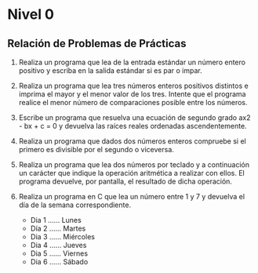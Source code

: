# Nivel 0

## Relación de Problemas de Prácticas

1. Realiza un programa que lea de la entrada estándar un número entero positivo y
   escriba en la salida estándar si es par o impar.
2. Realiza un programa que lea tres números enteros positivos distintos e imprima el
   mayor y el menor valor de los tres. Intente que el programa realice el menor número de
   comparaciones posible entre los números.
3. Escribe un programa que resuelva una ecuación de segundo grado ax2 - bx + c = 0 y devuelva las raíces reales ordenadas ascendentemente.
4. Realiza un programa que dados dos números enteros compruebe si el primero es
   divisible por el segundo o viceversa.
5. Realiza un programa que lea dos números por teclado y a continuación un carácter
   que indique la operación aritmética a realizar con ellos. El programa devuelve, por
   pantalla, el resultado de dicha operación.
6. Realiza un programa en C que lea un número entre 1 y 7 y devuelva el día de la
   semana correspondiente.

   - Dia 1 ...... Lunes
   - Día 2 ...... Martes
   - Dia 3 ...... Miércoles
   - Dia 4 ...... Jueves
   - Dia 5 ...... Viernes
   - Dia 6 ...... Sábado
